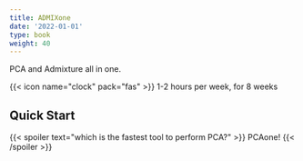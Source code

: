 ```yaml
---
title: ADMIXone
date: '2022-01-01'
type: book
weight: 40
---
```


PCA and Admixture all in one.

<!--more-->

{{< icon name="clock" pack="fas" >}} 1-2 hours per week, for 8 weeks

## Quick Start



{{< spoiler text="which is the fastest tool to perform PCA?" >}}
PCAone!
{{< /spoiler >}}
